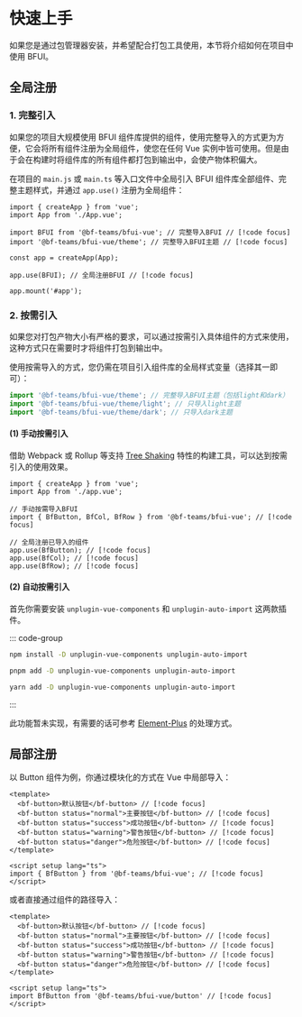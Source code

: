 # 快速上手

如果您是通过包管理器安装，并希望配合打包工具使用，本节将介绍如何在项目中使用 BFUI。

## 全局注册

### 1. 完整引入

如果您的项目大规模使用 BFUI 组件库提供的组件，使用完整导入的方式更为方便，它会将所有组件注册为全局组件，使您在任何 Vue 实例中皆可使用。但是由于会在构建时将组件库的所有组件都打包到输出中，会使产物体积偏大。

在项目的 `main.js` 或 `main.ts` 等入口文件中全局引入 BFUI 组件库全部组件、完整主题样式，并通过 `app.use()` 注册为全局组件：

```ts:line-numbers{4-5,9}
import { createApp } from 'vue';
import App from './App.vue';

import BFUI from '@bf-teams/bfui-vue'; // 完整导入BFUI // [!code focus]
import '@bf-teams/bfui-vue/theme'; // 完整导入BFUI主题 // [!code focus]

const app = createApp(App);

app.use(BFUI); // 全局注册BFUI // [!code focus]

app.mount('#app');
```

### 2. 按需引入

如果您对打包产物大小有严格的要求，可以通过按需引入具体组件的方式来使用，这种方式只在需要时才将组件打包到输出中。

使用按需导入的方式，您仍需在项目引入组件库的全局样式变量（选择其一即可）：

```ts
import '@bf-teams/bfui-vue/theme'; // 完整导入BFUI主题（包括light和dark）
import '@bf-teams/bfui-vue/theme/light'; // 只导入light主题
import '@bf-teams/bfui-vue/theme/dark'; // 只导入dark主题
```

#### (1) 手动按需引入

借助 Webpack 或 Rollup 等支持 [Tree Shaking](https://webpack.js.org/guides/tree-shaking/) 特性的构建工具，可以达到按需引入的使用效果。

```ts:line-numbers{5,8-10}
import { createApp } from 'vue';
import App from './app.vue';

// 手动按需导入BFUI
import { BfButton, BfCol, BfRow } from '@bf-teams/bfui-vue'; // [!code focus]

// 全局注册已导入的组件
app.use(BfButton); // [!code focus]
app.use(BfCol); // [!code focus]
app.use(BfRow); // [!code focus]
```

#### (2) 自动按需引入

首先你需要安装 `unplugin-vue-components` 和 `unplugin-auto-import` 这两款插件。

::: code-group

```sh [npm]
npm install -D unplugin-vue-components unplugin-auto-import
```

```sh [pnpm]
pnpm add -D unplugin-vue-components unplugin-auto-import
```

```sh [yarn]
yarn add -D unplugin-vue-components unplugin-auto-import
```

:::

此功能暂未实现，有需要的话可参考 [Element-Plus](https://element-plus.gitee.io/zh-CN/guide/quickstart.html#自动导入-推荐) 的处理方式。

## 局部注册

以 Button 组件为例，你通过模块化的方式在 Vue 中局部导入：

```vue:line-numbers{10}
<template>
  <bf-button>默认按钮</bf-button> // [!code focus]
  <bf-button status="normal">主要按钮</bf-button> // [!code focus]
  <bf-button status="success">成功按钮</bf-button> // [!code focus]
  <bf-button status="warning">警告按钮</bf-button> // [!code focus]
  <bf-button status="danger">危险按钮</bf-button> // [!code focus]
</template>

<script setup lang="ts">
import { BfButton } from '@bf-teams/bfui-vue'; // [!code focus]
</script>
```

或者直接通过组件的路径导入：

```vue:line-numbers{10}
<template>
  <bf-button>默认按钮</bf-button> // [!code focus]
  <bf-button status="normal">主要按钮</bf-button> // [!code focus]
  <bf-button status="success">成功按钮</bf-button> // [!code focus]
  <bf-button status="warning">警告按钮</bf-button> // [!code focus]
  <bf-button status="danger">危险按钮</bf-button> // [!code focus]
</template>

<script setup lang="ts">
import BfButton from '@bf-teams/bfui-vue/button' // [!code focus]
</script>
```
